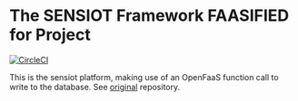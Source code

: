 # __The SENSIOT Framework__ FAASIFIED for Project

[![CircleCI](https://circleci.com/gh/chrisioa/sensiot_faas.svg?style=svg)](https://circleci.com/gh/chrisioa/sensiot_faas)

This is the sensiot platform, making use of an OpenFaaS function call to write to the database. 
See [original](https://github.com/uniba-ub/The-SENSIOT-Framework) repository.
